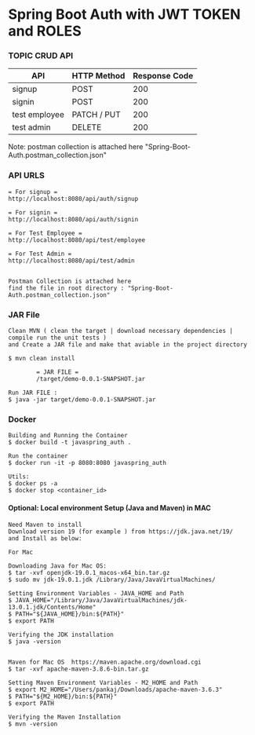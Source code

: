 # Spring Boot Auth with JWT TOKEN and ROLES


### TOPIC CRUD API

| API           | HTTP Method | Response Code |
|---------------|-------------|---------------|
| signup        | POST        | 200           |
| signin        | POST        | 200           |
| test employee | PATCH / PUT | 200           |
| test admin    | DELETE      | 200           |

Note: postman collection is attached here "Spring-Boot-Auth.postman_collection.json"


### API URLS 

    = For signup =
    http://localhost:8080/api/auth/signup
    
    = For signin =
    http://localhost:8080/api/auth/signin

    = For Test Employee =
    http://localhost:8080/api/test/employee

    = For Test Admin = 
    http://localhost:8080/api/test/admin


    Postman Collection is attached here 
    find the file in root directory : "Spring-Boot-Auth.postman_collection.json"



### JAR File

    Clean MVN ( clean the target | download necessary dependencies | compile run the unit tests )
    and Create a JAR file and make that aviable in the project directory 

    $ mvn clean install   

            = JAR FILE =  
            /target/demo-0.0.1-SNAPSHOT.jar

    Run JAR FILE :
    $ java -jar target/demo-0.0.1-SNAPSHOT.jar



### Docker

    Building and Running the Container
    $ docker build -t javaspring_auth .

    Run the container
    $ docker run -it -p 8080:8080 javaspring_auth

    Utils:
    $ docker ps -a
    $ docker stop <container_id>



#### Optional:  Local environment Setup (Java and Maven) in MAC

    Need Maven to install 
    Download version 19 (for example ) from https://jdk.java.net/19/
    and Install as below:

    For Mac

    Downloading Java for Mac OS:
    $ tar -xvf openjdk-19.0.1_macos-x64_bin.tar.gz
    $ sudo mv jdk-19.0.1.jdk /Library/Java/JavaVirtualMachines/
    
    Setting Environment Variables - JAVA_HOME and Path
    $ JAVA_HOME="/Library/Java/JavaVirtualMachines/jdk-13.0.1.jdk/Contents/Home"
    $ PATH="${JAVA_HOME}/bin:${PATH}"
    $ export PATH

    Verifying the JDK installation
    $ java -version


    Maven for Mac OS  https://maven.apache.org/download.cgi
    $ tar -xvf apache-maven-3.8.6-bin.tar.gz
    
    Setting Maven Environment Variables - M2_HOME and Path
    $ export M2_HOME="/Users/pankaj/Downloads/apache-maven-3.6.3"
    $ PATH="${M2_HOME}/bin:${PATH}"
    $ export PATH

    Verifying the Maven Installation
    $ mvn -version     